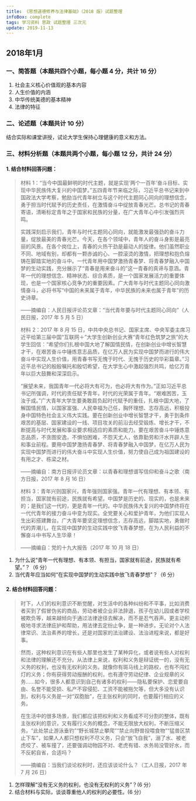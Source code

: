 ```yaml
---
title: 《思想道德修养与法律基础》（2018 版）试题整理
infoBox: complete
tags: 学习资料 思政 试题整理 三次元
update: 2019-11-13
---
```

## 2018年1月
### 一、简答题（本题共四个小题，每小题 4 分，共计 16 分）

1. 社会主义核心价值观的基本内容
2. 人生价值的内涵
3. 中华传统美德的基本精神
4. 法律的特征

### 二、论述题（本题共计 10 分）

结合实际和课堂讲授，试论大学生保持心理健康的意义和方法。

### 三、材料分析题（本题共两个小题，每小题 12 分，共计 24 分）
#### 1. 结合材料回答问题：

> 材料 1：“当今中国最鲜明的时代主题，就是实现‘两个一百年’奋斗目标、实现中华民族伟大复兴的中国梦。”五四青年节来临之际，习近平总书记来到中国政法大学考察，勉励当代青年树立与这个时代主题同心同向的理想信念，勇于担当时代赋予的历史责任，在激情奋斗中绽放青春光芒。总书记的青春寄语，清晰标定青年之于国家和民族的分量，在广大青年心中引发强烈共鸣。
> 
> 实践深刻启示我们，青年与时代主题同心同向，就能激发最强劲的奋斗力量，绽放最美的青春光芒。今天，在各个领域中，青年人的奋斗身影是最亮丽的风景。在各个岗位上，青春的火热干劲是最动人的旋律。他们虽然职业不同、地域有别，却都有一颗赤诚的心、一腔滚烫的激情，把理想和抱负熔铸在脚踏实地的奋斗中。一代青年用中国梦激扬青春梦、将青春梦融入中国梦的生动实践，充分展示了“青春是用来奋斗的”这一青春的真谛与意涵。青年一代的理想信念、精神状态、综合素质，是一个国家发展活力的重要体现，也是一个国家核心竞争力的重要因素。广大青年与时代主题同心同向激情奋斗，必将书写“中国的未来属于青年，中华民族的未来也属于青年”的历史诗章。
> 
> <p class="at-r">——摘编自：人民日报评论员文章：“当代青年要与时代主题同心同向”（人民日报，2017 年 5 月 5 日）</p>
> 
> 材料 2：2017 年 8 月 15 日，中共中央总书记、国家主席、中央军委主席习近平给第三届中国“互联网＋”大学生创新创业大赛“青年红色筑梦之旅”的大学生回信：“希望你们扎根中国大地了解国情民情，在创新创业中增长智慧才干，在艰苦奋斗中锤炼意志品质，在亿万人民为实现中国梦而进行的伟大奋斗中实现人生价值，用青春书写无愧于时代、无愧于历史的华彩篇章。”习近平总书记的殷殷嘱托和殷切希望，在大学生心中激起强烈共鸣，给亿万青年以巨大鼓舞和深深启示。
> 
> “展望未来，我国青年一代必将大有可为，也必将大有作为。”正如习近平总书记所强调，时代的责任赋予青年，时代的光荣属于青年。“艰难困苦，玉汝于成。”广大青年大学生要勇敢肩负起时代赋予的重任，扎根中国大地，了解国情民情，以国家富强、人民幸福为己任，胸怀理想、志存高远，积极投身中国特色社会主义伟大实践。要在创新创业中增长智慧才干，勇于到条件艰苦的基层、国家建设的一线、项目攻关的前沿去经受锻炼、增长才干，不断提高与时代发展和事业要求相适应的素质和能力。要在艰苦奋斗中锤炼意志品质，不贪图安逸，不惧怕困难，不怨天尤人，依靠勤劳和汗水开辟人生和事业前程。要用中国梦激扬青春梦、将青春梦融入中国梦，在亿万人民为实现中国梦而进行的伟大奋斗中实现人生价值，努力使自己成为祖国建设的有用之才、栋梁之材。
> 
> <p class="at-r">——摘编自：南方日报评论员文章：以青春和理想谱写信仰和奋斗之歌（南方日报，2017 年 8 月 16 日）</p>
> 
> 材料 3：青年兴则国家兴，青年强则国家强。青年一代有理想、有本领、有担当，国家就有前途，民族就有希望。中国梦是历史的、现实的，也是未来的；是我们这一代的，更是青年一代的。中华民族伟大复兴的中国梦终将在一代代青年的接力奋斗中变为现实。全党要关心和爱护青年，为他们实现人生出彩搭建舞台。广大青年要坚定理想信念，志存高远，脚踏实地，勇做时代的弄潮儿，在实现中国梦的生动实践中放飞青春梦想，在为人民利益的不懈奋斗中书写人生华章！
> 
> <p class="at-r">——摘编自：党的十九大报告（2017 年 10 月 18 日）</p>

1. 为什么说“青年一代有理想、有本领、有担当，国家就有前途，民族就有希望。”？（6 分）
2. 当代青年应当如何“在实现中国梦的生动实践中放飞青春梦想”？（6 分）

#### 2. 结合材料回答问题：

> 时下，人们的权利意识不断觉醒，对生活中的各种纠纷和不平事，比如消费者买到了假冒伪劣的商品，劳动者被企业非法辞退，孩子在幼儿园或者学校被欺负等，越来越倾向于通过法律途径去解决，而不是忍气吞声。更主动积极地寻求法律庇护和帮助，用法律去定纷止争，是一种进步。无论对个人法律常识、法治素养的增长，还是对国家的法治建设、法治进程来说，都是好事。
> 
> 然而，这种权利意识在有些人那里也发生了某种异化，或者说有些人对权利和法律的理解还不充分。从法律上来说，权利和义务是辩证统一的，没有无义务的权利，也没有无权利的义务。就像你有斑马线上的路权，也有不闯红灯的义务；你有获得劳动报酬的权利，也有遵守劳动纪律、企业规章的义务……如今，很多人都意识到自己有诸多的权利——隐私要保护、恋爱要自由、名誉不能受损、私产不容侵犯、工资不能被拖欠等，但大多没有认识到，权利与义务是一对“双胞胎”，在主张权利的同时，也要履行相应的义务。
> 
> 在生活中的很多场景，我们都应该把权利和义务看成不可分割的整体，既有主张权利的意识，又有履行义务的概念，不能无限放大权利，不断压缩义务。“此处禁止游泳垂钓”“野长城禁止攀爬”“禁止向野兽投喂食物”“猛兽区禁止下车”，如果人人都只想权利不尽义务，只会“放飞自我”，溺了水、被老虎咬了、被车撞了，还要强调动物园不对、老虎有错、水务局没管好水，而不反躬自省，合适吗？
> 
> <p class="at-r">——摘编自：当我们谈论权利时，还应该谈论什么？（工人日报，2017 年 7 月 26 日）</p>

1. 怎样理解“没有无义务的权利，也没有无权利的义务”？(6 分）
2. 结合材料与实际，谈谈尊重他人的权利的必要性。(6 分）